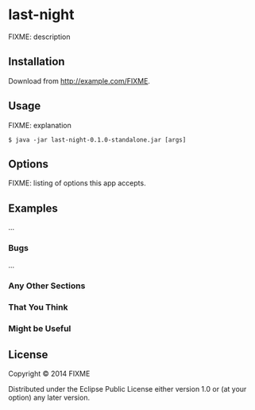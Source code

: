 # last-night

FIXME: description

## Installation

Download from http://example.com/FIXME.

## Usage

FIXME: explanation

    $ java -jar last-night-0.1.0-standalone.jar [args]

## Options

FIXME: listing of options this app accepts.

## Examples

...

### Bugs

...

### Any Other Sections
### That You Think
### Might be Useful

## License

Copyright © 2014 FIXME

Distributed under the Eclipse Public License either version 1.0 or (at
your option) any later version.
